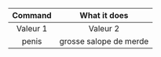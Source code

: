 | Command | What it does |
| :---:   |   :---:      |
| Valeur 1| Valeur 2 |
|penis|grosse salope de merde |
